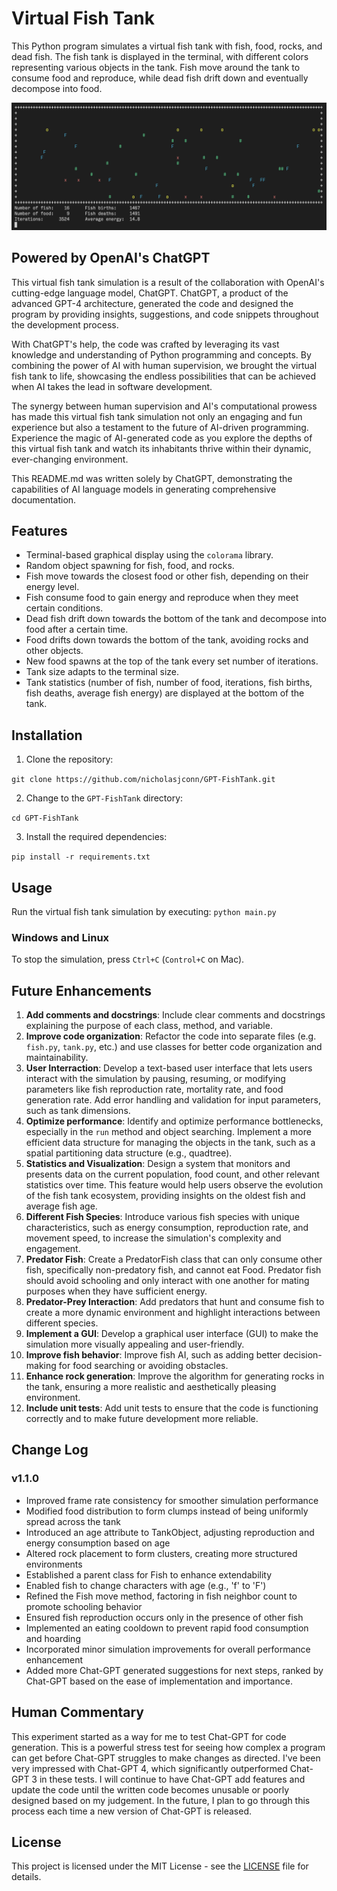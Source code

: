 # Virtual Fish Tank

This Python program simulates a virtual fish tank with fish, food, rocks, and dead fish. The fish tank is displayed in the terminal, with different colors representing various objects in the tank. Fish move around the tank to consume food and reproduce, while dead fish drift down and eventually decompose into food.

![ASCII Simulation Screenshot](screenshot.png)

## Powered by OpenAI's ChatGPT

This virtual fish tank simulation is a result of the collaboration with OpenAI's cutting-edge language model, ChatGPT. ChatGPT, a product of the advanced GPT-4 architecture, generated the code and designed the program by providing insights, suggestions, and code snippets throughout the development process.

With ChatGPT's help, the code was crafted by leveraging its vast knowledge and understanding of Python programming and concepts. By combining the power of AI with human supervision, we brought the virtual fish tank to life, showcasing the endless possibilities that can be achieved when AI takes the lead in software development.

The synergy between human supervision and AI's computational prowess has made this virtual fish tank simulation not only an engaging and fun experience but also a testament to the future of AI-driven programming. Experience the magic of AI-generated code as you explore the depths of this virtual fish tank and watch its inhabitants thrive within their dynamic, ever-changing environment.

This README.md was written solely by ChatGPT, demonstrating the capabilities of AI language models in generating comprehensive documentation.

## Features

- Terminal-based graphical display using the `colorama` library.
- Random object spawning for fish, food, and rocks.
- Fish move towards the closest food or other fish, depending on their energy level.
- Fish consume food to gain energy and reproduce when they meet certain conditions.
- Dead fish drift down towards the bottom of the tank and decompose into food after a certain time.
- Food drifts down towards the bottom of the tank, avoiding rocks and other objects.
- New food spawns at the top of the tank every set number of iterations.
- Tank size adapts to the terminal size.
- Tank statistics (number of fish, number of food, iterations, fish births, fish deaths, average fish energy) are displayed at the bottom of the tank.

## Installation

1. Clone the repository:

`git clone https://github.com/nicholasjconn/GPT-FishTank.git`

2. Change to the `GPT-FishTank` directory:

`cd GPT-FishTank`

3. Install the required dependencies:

`pip install -r requirements.txt`


## Usage

Run the virtual fish tank simulation by executing:
`python main.py`

### Windows and Linux

To stop the simulation, press `Ctrl+C` (`Control+C` on Mac).


## Future Enhancements

1. **Add comments and docstrings**: Include clear comments and docstrings explaining the purpose of each class, method, and variable.
2. **Improve code organization**: Refactor the code into separate files (e.g. `fish.py`, `tank.py`, etc.) and use classes for better code organization and maintainability.
3. **User Interraction**: Develop a text-based user interface that lets users interact with the simulation by pausing, resuming, or modifying parameters like fish reproduction rate, mortality rate, and food generation rate. Add error handling and validation for input parameters, such as tank dimensions.
4. **Optimize performance**: Identify and optimize performance bottlenecks, especially in the `run` method and object searching. Implement a more efficient data structure for managing the objects in the tank, such as a spatial partitioning data structure (e.g., quadtree).
5. **Statistics and Visualization**: Design a system that monitors and presents data on the current population, food count, and other relevant statistics over time. This feature would help users observe the evolution of the fish tank ecosystem, providing insights on the oldest fish and average fish age.
6. **Different Fish Species**: Introduce various fish species with unique characteristics, such as energy consumption, reproduction rate, and movement speed, to increase the simulation's complexity and engagement.
7. **Predator Fish**: Create a PredatorFish class that can only consume other fish, specifically non-predatory fish, and cannot eat Food. Predator fish should avoid schooling and only interact with one another for mating purposes when they have sufficient energy.
8. **Predator-Prey Interaction**: Add predators that hunt and consume fish to create a more dynamic environment and highlight interactions between different species.
9. **Implement a GUI**: Develop a graphical user interface (GUI) to make the simulation more visually appealing and user-friendly.
10. **Improve fish behavior**: Improve fish AI, such as adding better decision-making for food searching or avoiding obstacles.
11. **Enhance rock generation**: Improve the algorithm for generating rocks in the tank, ensuring a more realistic and aesthetically pleasing environment.
12. **Include unit tests**: Add unit tests to ensure that the code is functioning correctly and to make future development more reliable.


## Change Log

### v1.1.0

- Improved frame rate consistency for smoother simulation performance
- Modified food distribution to form clumps instead of being uniformly spread across the tank
- Introduced an age attribute to TankObject, adjusting reproduction and energy consumption based on age
- Altered rock placement to form clusters, creating more structured environments
- Established a parent class for Fish to enhance extendability
- Enabled fish to change characters with age (e.g., 'f' to 'F')
- Refined the Fish move method, factoring in fish neighbor count to promote schooling behavior
- Ensured fish reproduction occurs only in the presence of other fish
- Implemented an eating cooldown to prevent rapid food consumption and hoarding
- Incorporated minor simulation improvements for overall performance enhancement
- Added more Chat-GPT generated suggestions for next steps, ranked by Chat-GPT based on the ease of implementation and importance.


## Human Commentary

This experiment started as a way for me to test Chat-GPT for code generation. This is a powerful stress test for seeing how complex a program can get before Chat-GPT struggles to make changes as directed. I've been very impressed with Chat-GPT 4, which significantly outperformed Chat-GPT 3 in these tests. I will continue to have Chat-GPT add features and update the code until the written code becomes unusable or poorly designed based on my judgement. In the future, I plan to go through this process each time a new version of Chat-GPT is released.


## License

This project is licensed under the MIT License - see the [LICENSE](LICENSE) file for details.
